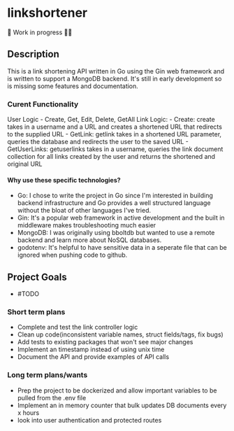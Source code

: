# linkshortener

:construction: Work in progress :construction_worker::construction:

## Description
This is a link shortening API written in Go using the Gin web framework and is written to support a MongoDB backend. It's still in early development so is missing some features and documentation.

### Curent Functionality
User Logic - Create, Get, Edit, Delete, GetAll
Link Logic:
    - Create: create takes in a username and a URL and creates a shortened URL that redirects to the supplied URL
    - GetLink: getlink takes in a shortened URL parameter, queries the database and redirects the user to the saved URL
    - GetUserLinks: getuserlinks takes in a username, queries the link document collection for all links created by the user and returns the shortened and original URL

#### Why use these specific technologies?
- Go: I chose to write the project in Go since I'm interested in building backend infrastructure and Go provides a well structured language without the bloat of other languages I've tried.
- Gin: It's a popular web framework in active development and the built in middleware makes troubleshooting much easier
- MongoDB: I was originally using bboltdb but wanted to use a remote backend and learn more about NoSQL databases. 
- godotenv: It's helpful to have sensitive data in a seperate file that can be ignored when pushing code to github. 

## Project Goals
- #TODO


### Short term plans
- Complete and test the link controller logic
- Clean up code(inconsistent variable names, struct fields/tags, fix bugs)
- Add tests to existing packages that won't see major changes
- Implement an timestamp instead of using unix time
- Document the API and provide examples of API calls

### Long term plans/wants
- Prep the project to be dockerized and allow important variables to be pulled from the .env file
- Implement an in memory counter that bulk updates DB documents every x hours
- look into user authentication and protected routes
